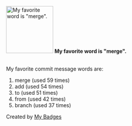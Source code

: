 <img src="https://github.com/my-badges/my-badges/blob/master/src/all-badges/favorite-word/favorite-word.png?raw=true" alt="My favorite word is &quot;merge&quot;." title="My favorite word is &quot;merge&quot;." width="128">
<strong>My favorite word is &quot;merge&quot;.</strong>
<br><br>

My favorite commit message words are:

1. merge (used 59 times)
2. add (used 54 times)
3. to (used 51 times)
4. from (used 42 times)
5. branch (used 37 times)


Created by <a href="https://github.com/my-badges/my-badges">My Badges</a>